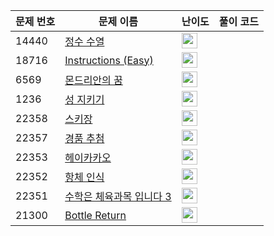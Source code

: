 | 문제 번호 | 문제 이름 | 난이도 | 풀이 코드 |
| --- | --- | --- | --- |
| 14440 | [정수 수열](https://www.acmicpc.net/problem/14440) | <img height="25px" width="25px=" src="https://static.solved.ac/tier_small/12.svg"/> |  |
| 18716 | [Instructions (Easy)](https://www.acmicpc.net/problem/18716) | <img height="25px" width="25px=" src="https://static.solved.ac/tier_small/21.svg"/> |  |
| 6569 | [몬드리안의 꿈](https://www.acmicpc.net/problem/6569) | <img height="25px" width="25px=" src="https://static.solved.ac/tier_small/18.svg"/> |  |
| 1236 | [성 지키기](https://www.acmicpc.net/problem/1236) | <img height="25px" width="25px=" src="https://static.solved.ac/tier_small/5.svg"/> |  |
| 22358 | [스키장](https://www.acmicpc.net/problem/22358) | <img height="25px" width="25px=" src="https://static.solved.ac/tier_small/14.svg"/> |  |
| 22357 | [경품 추첨](https://www.acmicpc.net/problem/22357) | <img height="25px" width="25px=" src="https://static.solved.ac/tier_small/17.svg"/> |  |
| 22353 | [헤이카카오](https://www.acmicpc.net/problem/22353) | <img height="25px" width="25px=" src="https://static.solved.ac/tier_small/10.svg"/> |  |
| 22352 | [항체 인식](https://www.acmicpc.net/problem/22352) | <img height="25px" width="25px=" src="https://static.solved.ac/tier_small/11.svg"/> |  |
| 22351 | [수학은 체육과목 입니다 3](https://www.acmicpc.net/problem/22351) | <img height="25px" width="25px=" src="https://static.solved.ac/tier_small/6.svg"/> |  |
| 21300 | [Bottle Return](https://www.acmicpc.net/problem/21300) | <img height="25px" width="25px=" src="https://static.solved.ac/tier_small/1.svg"/> |  |
